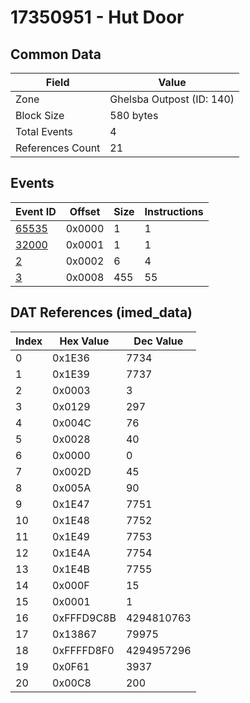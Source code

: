 # 17350951 - Hut Door

## Common Data

| Field            | Value                     |
|------------------|---------------------------|
| Zone             | Ghelsba Outpost (ID: 140) |
| Block Size       | 580 bytes                 |
| Total Events     | 4                         |
| References Count | 21                        |

## Events

| Event ID            | Offset   |   Size |   Instructions |
|---------------------|----------|--------|----------------|
| [65535](./65535.md) | 0x0000   |      1 |              1 |
| [32000](./32000.md) | 0x0001   |      1 |              1 |
| [2](./2.md)         | 0x0002   |      6 |              4 |
| [3](./3.md)         | 0x0008   |    455 |             55 |

## DAT References (imed_data)

|   Index | Hex Value   |   Dec Value |
|---------|-------------|-------------|
|       0 | 0x1E36      |        7734 |
|       1 | 0x1E39      |        7737 |
|       2 | 0x0003      |           3 |
|       3 | 0x0129      |         297 |
|       4 | 0x004C      |          76 |
|       5 | 0x0028      |          40 |
|       6 | 0x0000      |           0 |
|       7 | 0x002D      |          45 |
|       8 | 0x005A      |          90 |
|       9 | 0x1E47      |        7751 |
|      10 | 0x1E48      |        7752 |
|      11 | 0x1E49      |        7753 |
|      12 | 0x1E4A      |        7754 |
|      13 | 0x1E4B      |        7755 |
|      14 | 0x000F      |          15 |
|      15 | 0x0001      |           1 |
|      16 | 0xFFFD9C8B  |  4294810763 |
|      17 | 0x13867     |       79975 |
|      18 | 0xFFFFD8F0  |  4294957296 |
|      19 | 0x0F61      |        3937 |
|      20 | 0x00C8      |         200 |
